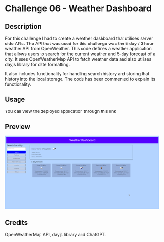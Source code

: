 # Challenge 06 - Weather Dashboard


## Description

For this challenge I had to create a weather dashboard that utilises server side APIs. The API that was used for this challenge was the 5 day / 3 hour weather API from OpenWeather. This code defines a weather application that allows users to search for the current weather and 5-day forecast of a city. It uses OpenWeatherMap API to fetch weather data and also utilises dayjs library for date formatting.

It also includes functionality for handling search history and storing that history into the local storage. The code has been commented to explain its functionality.


## Usage

You can view the deployed application through this link 


## Preview

![A screenshot of the page taken in Google Chrome](./assets/images/2024-01-11%2016_32_20-Weather%20Dashboard.png)


## Credits

OpenWeatherMap API, dayjs library and ChatGPT.

